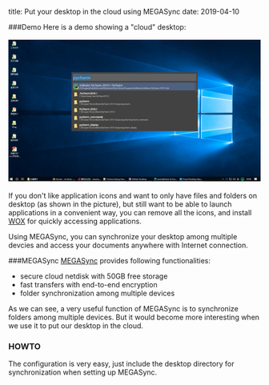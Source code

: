 title: Put your desktop in the cloud using MEGASync
date: 2019-04-10

###Demo
Here is a demo showing a "cloud" desktop:
<br />   
![MEGASync Desktop](https://raw.githubusercontent.com/Heriam/images/master/in-article/desktop.png)
<br />   
If you don't like application icons and want to only have files and folders on desktop (as shown in the picture), but still want to be able to launch applications in a convenient way, you can remove all the icons, and install [WOX](http://www.wox.one/) for quickly accessing applications.

Using MEGASync, you can synchronize your desktop among multiple devcies and access your documents anywhere with Internet connection.

###MEGASync
[MEGASync](https://mega.nz/) provides following functionalities:   
- secure cloud netdisk with 50GB free storage   
- fast transfers with end-to-end encryption   
- folder synchronization among multiple devices

As we can see, a very useful function of MEGASync is to synchronize folders among multiple devices. But it would become more interesting when we use it to put our desktop in the cloud.

### HOWTO

The configuration is very easy, just include the desktop directory for synchronization when setting up MEGASync.